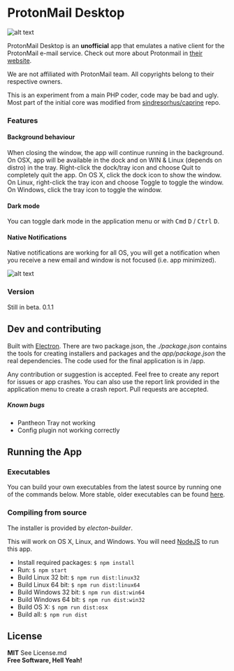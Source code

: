 ProtonMail Desktop
======
![alt text](https://raw.githubusercontent.com/BeatPlus/Protonmail/master/media/windows-screenshot.png "Protonmail Desktop on Windows 10")

ProtonMail Desktop is an **unofficial** app that emulates a native client for the ProtonMail e-mail service. Check out more about Protonmail in [their website](https://protonmail.com).

We are not affiliated with ProtonMail team. All copyrights belong to their respective owners.

This is an experiment from a main PHP coder, code may be bad and ugly. Most part of the initial core was modified from [sindresorhus/caprine](https://github.com/sindresorhus/caprine) repo.

### Features

#### Background behaviour
When closing the window, the app will continue running in the background. On OSX, app will be available in the dock and on WIN & Linux (depends on distro) in the tray. Right-click the dock/tray icon and choose Quit to completely quit the app. On OS X, click the dock icon to show the window. On Linux, right-click the tray icon and choose Toggle to toggle the window. On Windows, click the tray icon to toggle the window.

#### Dark mode
You can toggle dark mode in the application menu or with <kbd>Cmd</kbd> <kbd>D</kbd> / <kbd>Ctrl</kbd> <kbd>D</kbd>.

#### Native Notifications
Native notifications are working for all OS, you will get a notification when you receive a new email and window is not focused (i.e. app minimized).

![alt text](https://raw.githubusercontent.com/BeatPlus/Protonmail/master/media/win-notification.png "Notifications on Windows 10")

### Version

Still in beta. 0.1.1

## Dev and contributing

Built with [Electron](http://electron.atom.io). There are two package.json, the *./package.json* contains the tools for creating installers and packages and the *app/package.json* the real dependencies. The code used for the final application is in /app.

Any contribution or suggestion is accepted. Feel free to create any report for issues or app crashes. You can also use the report link provided in the application menu to create a crash report.
Pull requests are accepted.

##### Known bugs

* Pantheon Tray not working
* Config plugin not working correctly

## Running the App

### Executables

You can build your own executables from the latest source by running one of the commands below. More stable, older executables can be found [here](https://github.com/BeatPlus/Protonmail/releases).

### Compiling from source
The installer is provided by *electon-builder*.

This will work on OS X, Linux, and Windows. You will need [NodeJS](https://nodejs.org) to run this app.
- Install required packages: `$ npm install`
- Run: `$ npm start`
- Build Linux 32 bit: `$ npm run dist:linux32`
- Build Linux 64 bit: `$ npm run dist:linux64`
- Build Windows 32 bit: `$ npm run dist:win64`
- Build Windows 64 bit: `$ npm run dist:win32`
- Build OS X: `$ npm run dist:osx`
- Build all: `$ npm run dist`


License
----
**MIT** See License.md  
**Free Software, Hell Yeah!**
